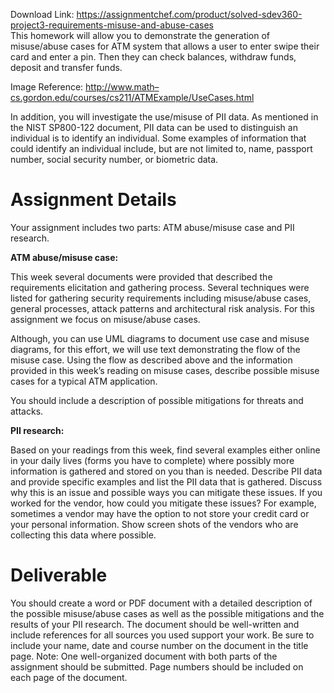 Download Link: https://assignmentchef.com/product/solved-sdev360-project3-requirements-misuse-and-abuse-cases
<br>
This homework will allow you to demonstrate the generation of misuse/abuse cases for ATM system that allows a user to enter swipe their card and enter a pin.  Then they can check balances, withdraw funds, deposit and transfer funds.




Image Reference: <a href="http://www.math-cs.gordon.edu/courses/cs211/ATMExample/UseCases.html">http://www.math</a><a href="http://www.math-cs.gordon.edu/courses/cs211/ATMExample/UseCases.html">–</a><a href="http://www.math-cs.gordon.edu/courses/cs211/ATMExample/UseCases.html">cs.gordon.edu/courses/cs211/ATMExample/UseCases.html</a>

In addition, you will investigate the use/misuse of PII data. As mentioned in the NIST SP800-122 document, PII data can be used to distinguish an individual is to identify an individual.  Some examples of information that could identify an individual include, but are not limited to, name, passport number, social security number, or biometric data.

<h1>Assignment Details</h1>

Your assignment includes two parts: ATM abuse/misuse case and PII research.

<strong>ATM abuse/misuse case: </strong>

This week several documents were provided that described the requirements elicitation and gathering process. Several techniques were listed for gathering security requirements including misuse/abuse cases, general processes, attack patterns and architectural risk analysis. For this assignment we focus on misuse/abuse cases.

Although, you can use UML diagrams to document use case and misuse diagrams, for this effort, we will use text demonstrating the flow of the misuse case. Using the flow as described above and the information provided in this week’s reading on misuse cases, describe possible misuse cases for a typical ATM application.

You should include a description of possible mitigations for threats and attacks.

<strong>PII research: </strong>

Based on your readings from this week, find several examples either online in your daily lives (forms you have to complete) where possibly more information is gathered and stored on you than is needed. Describe PII data and provide specific examples and list the PII data that is gathered. Discuss why this is an issue and possible ways you can mitigate these issues. If you worked for the vendor, how could you mitigate these issues? For example, sometimes a vendor may have the option to not store your credit card or your personal information. Show screen shots of the vendors who are collecting this data where possible.

<h1>Deliverable</h1>

You should create a word or PDF document with a detailed description of the possible misuse/abuse cases as well as the possible mitigations and the results of your PII research. The document should be well-written and include references for all sources you used support your work. Be sure to include your name, date and course number on the document in the title page. Note: One well-organized document with both parts of the assignment should be submitted. Page numbers should be included on each page of the document.